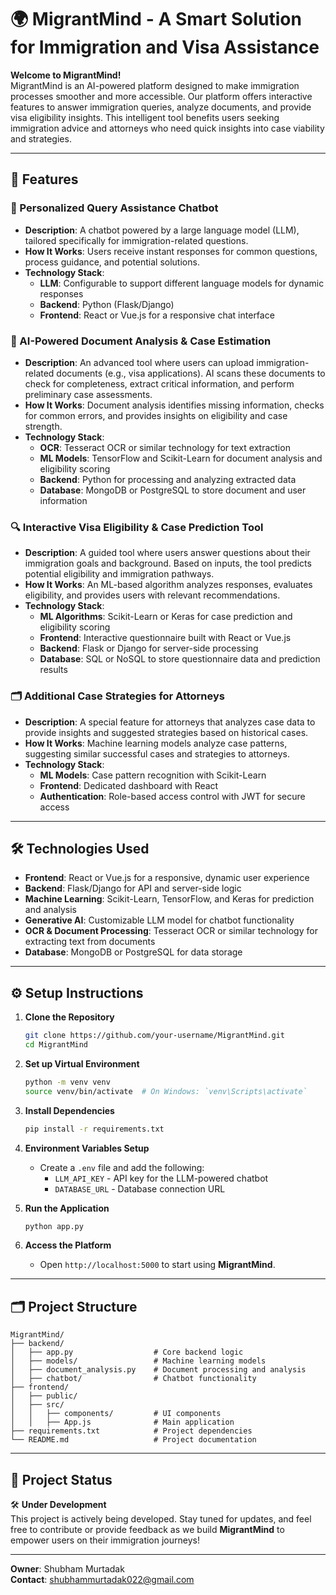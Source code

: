 # 🌍 **MigrantMind** - A Smart Solution for Immigration and Visa Assistance

**Welcome to MigrantMind!**  
MigrantMind is an AI-powered platform designed to make immigration processes smoother and more accessible. Our platform offers interactive features to answer immigration queries, analyze documents, and provide visa eligibility insights. This intelligent tool benefits users seeking immigration advice and attorneys who need quick insights into case viability and strategies.

---

## 🚀 **Features**

### 🤖 Personalized Query Assistance Chatbot
- **Description**: A chatbot powered by a large language model (LLM), tailored specifically for immigration-related questions.
- **How It Works**: Users receive instant responses for common questions, process guidance, and potential solutions.
- **Technology Stack**:
  - **LLM**: Configurable to support different language models for dynamic responses
  - **Backend**: Python (Flask/Django)
  - **Frontend**: React or Vue.js for a responsive chat interface

### 📄 AI-Powered Document Analysis & Case Estimation
- **Description**: An advanced tool where users can upload immigration-related documents (e.g., visa applications). AI scans these documents to check for completeness, extract critical information, and perform preliminary case assessments.
- **How It Works**: Document analysis identifies missing information, checks for common errors, and provides insights on eligibility and case strength.
- **Technology Stack**:
  - **OCR**: Tesseract OCR or similar technology for text extraction
  - **ML Models**: TensorFlow and Scikit-Learn for document analysis and eligibility scoring
  - **Backend**: Python for processing and analyzing extracted data
  - **Database**: MongoDB or PostgreSQL to store document and user information

### 🔍 Interactive Visa Eligibility & Case Prediction Tool
- **Description**: A guided tool where users answer questions about their immigration goals and background. Based on inputs, the tool predicts potential eligibility and immigration pathways.
- **How It Works**: An ML-based algorithm analyzes responses, evaluates eligibility, and provides users with relevant recommendations.
- **Technology Stack**:
  - **ML Algorithms**: Scikit-Learn or Keras for case prediction and eligibility scoring
  - **Frontend**: Interactive questionnaire built with React or Vue.js
  - **Backend**: Flask or Django for server-side processing
  - **Database**: SQL or NoSQL to store questionnaire data and prediction results

### 🗂️ Additional Case Strategies for Attorneys
- **Description**: A special feature for attorneys that analyzes case data to provide insights and suggested strategies based on historical cases.
- **How It Works**: Machine learning models analyze case patterns, suggesting similar successful cases and strategies to attorneys.
- **Technology Stack**:
  - **ML Models**: Case pattern recognition with Scikit-Learn
  - **Frontend**: Dedicated dashboard with React
  - **Authentication**: Role-based access control with JWT for secure access

---

## 🛠️ **Technologies Used**

- **Frontend**: React or Vue.js for a responsive, dynamic user experience
- **Backend**: Flask/Django for API and server-side logic
- **Machine Learning**: Scikit-Learn, TensorFlow, and Keras for prediction and analysis
- **Generative AI**: Customizable LLM model for chatbot functionality
- **OCR & Document Processing**: Tesseract OCR or similar technology for extracting text from documents
- **Database**: MongoDB or PostgreSQL for data storage

---

## ⚙️ **Setup Instructions**

1. **Clone the Repository**
   ```bash
   git clone https://github.com/your-username/MigrantMind.git
   cd MigrantMind
   ```

2. **Set up Virtual Environment**
   ```bash
   python -m venv venv
   source venv/bin/activate  # On Windows: `venv\Scripts\activate`
   ```

3. **Install Dependencies**
   ```bash
   pip install -r requirements.txt
   ```

4. **Environment Variables Setup**
   - Create a `.env` file and add the following:
     - `LLM_API_KEY` - API key for the LLM-powered chatbot
     - `DATABASE_URL` - Database connection URL

5. **Run the Application**
   ```bash
   python app.py
   ```

6. **Access the Platform**
   - Open `http://localhost:5000` to start using **MigrantMind**.

---

## 🗂️ **Project Structure**
```
MigrantMind/
├── backend/
│   ├── app.py                  # Core backend logic
│   ├── models/                 # Machine learning models
│   ├── document_analysis.py    # Document processing and analysis
│   ├── chatbot/                # Chatbot functionality
├── frontend/
│   ├── public/
│   ├── src/
│   │   ├── components/         # UI components
│   │   ├── App.js              # Main application
├── requirements.txt            # Project dependencies
└── README.md                   # Project documentation
```

---

## 📅 **Project Status**

🛠️ **Under Development**  
This project is actively being developed. Stay tuned for updates, and feel free to contribute or provide feedback as we build **MigrantMind** to empower users on their immigration journeys!

---

**Owner**: Shubham Murtadak  
**Contact**: [shubhammurtadak022@gmail.com](mailto:shubhammurtadak022@gmail.com)
